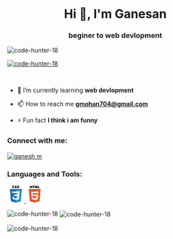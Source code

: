 <h1 align="center">Hi 👋, I'm Ganesan</h1>
<h3 align="center">beginer to web devlopment</h3>

<p align="left"> <img src="https://komarev.com/ghpvc/?username=code-hunter-18&label=Profile%20views&color=0e75b6&style=flat" alt="code-hunter-18" /> </p>

<p align="left"> <a href="https://github.com/ryo-ma/github-profile-trophy"><img src="https://github-profile-trophy.vercel.app/?username=code-hunter-18" alt="code-hunter-18" /></a> </p>

<p align="left"> <a href="https://twitter.com/" target="blank"><img src="https://img.shields.io/twitter/follow/?logo=twitter&style=for-the-badge" alt="" /></a> </p>

- 🌱 I’m currently learning **web devlopment**

- 📫 How to reach me **gmohan704@gmail.com**

- ⚡ Fun fact **I think i am funny**

<h3 align="left">Connect with me:</h3>
<p align="left">
<a href="https://linkedin.com/in/ganesh m" target="blank"><img align="center" src="https://raw.githubusercontent.com/rahuldkjain/github-profile-readme-generator/master/src/images/icons/Social/linked-in-alt.svg" alt="ganesh m" height="30" width="40" /></a>
</p>

<h3 align="left">Languages and Tools:</h3>
<p align="left"> <a href="https://www.w3schools.com/css/" target="_blank" rel="noreferrer"> <img src="https://raw.githubusercontent.com/devicons/devicon/master/icons/css3/css3-original-wordmark.svg" alt="css3" width="40" height="40"/> </a> <a href="https://www.w3.org/html/" target="_blank" rel="noreferrer"> <img src="https://raw.githubusercontent.com/devicons/devicon/master/icons/html5/html5-original-wordmark.svg" alt="html5" width="40" height="40"/> </a> </p>

<p><img align="left" src="https://github-readme-stats.vercel.app/api/top-langs?username=code-hunter-18&show_icons=true&locale=en&layout=compact" alt="code-hunter-18" /></p>

<p>&nbsp;<img align="center" src="https://github-readme-stats.vercel.app/api?username=code-hunter-18&show_icons=true&locale=en" alt="code-hunter-18" /></p>

<p><img align="center" src="https://github-readme-streak-stats.herokuapp.com/?user=code-hunter-18&" alt="code-hunter-18" /></p>
